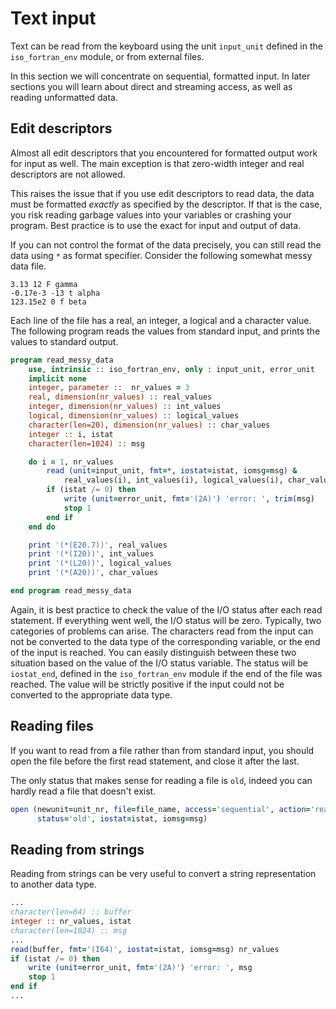 # Text input

Text can be read from the keyboard using the unit `input_unit` defined in the
`iso_fortran_env` module, or from external files.

In this section we will concentrate on sequential, formatted input.  In later
sections you will learn about direct and streaming access, as well as
reading unformatted data.


## Edit descriptors

Almost all edit descriptors that you encountered for formatted output work
for input as well.  The main exception is that zero-width integer and real
descriptors are not allowed.

This raises the issue that if you use edit descriptors to read data, the
data must be formatted *exactly* as specified by the descriptor.  If that is
the case, you risk reading garbage values into your variables or crashing your
program.  Best practice is to use the exact for input and output of data.

If you can not control the format of the data precisely, you can still read
the data using `*` as format specifier.  Consider the following somewhat
messy data file.

~~~~
3.13 12 F gamma
-0.17e-3 -13 t alpha
123.15e2 0 f beta
~~~~

Each line of the file has a real, an integer, a logical and a character value.
The following program reads the values from standard input, and prints the
values to standard output.

~~~~fortran
program read_messy_data
    use, intrinsic :: iso_fortran_env, only : input_unit, error_unit
    implicit none
    integer, parameter ::  nr_values = 3
    real, dimension(nr_values) :: real_values
    integer, dimension(nr_values) :: int_values
    logical, dimension(nr_values) :: logical_values
    character(len=20), dimension(nr_values) :: char_values
    integer :: i, istat
    character(len=1024) :: msg

    do i = 1, nr_values
        read (unit=input_unit, fmt=*, iostat=istat, iomsg=msg) &
            real_values(i), int_values(i), logical_values(i), char_values(i)
        if (istat /= 0) then
            write (unit=error_unit, fmt='(2A)') 'error: ', trim(msg)
            stop 1
        end if
    end do

    print '(*(E20.7))', real_values
    print '(*(I20))', int_values
    print '(*(L20))', logical_values
    print '(*(A20))', char_values

end program read_messy_data
~~~~

Again, it is best practice to check the value of the I/O status after each
read statement.  If everything went well, the I/O status will be zero.
Typically, two categories of problems can arise.  The characters read from
the input can not be converted to the data type of the corresponding variable,
or the end of the input is reached.  You can easily distinguish between these
two situation based on the value of the I/O status variable.  The status will
be `iostat_end`, defined in the `iso_fortran_env` module if the end of the
file was reached.  The value will be strictly positive if the input could not
be converted to the appropriate data type.


## Reading files

If you want to read from a file rather than from standard input, you should
open the file before the first read statement, and close it after the last.

The only status that makes sense for reading a file is `old`, indeed you can
hardly read a file that doesn't exist.

~~~~fortran
open (newunit=unit_nr, file=file_name, access='sequential', action='read', &
      status='old', iostat=istat, iomsg=msg)
~~~~


## Reading from strings

Reading from strings can be very useful to convert a string representation
to another data type.

~~~~fortran
...
character(len=64) :: buffer
integer :: nr_values, istat
character(len=1024) :: msg
...
read(buffer, fmt='(I64)', iostat=istat, iomsg=msg) nr_values
if (istat /= 0) then
    write (unit=error_unit, fmt='(2A)') 'error: ', msg
    stop 1
end if
...
~~~~
